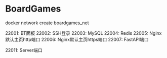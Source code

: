 # BoardGames

docker network create boardgames_net

22001: BT面板
22002: SSH登录
22003: MySQL
22004: Redis
22005: Nginx默认主页http端口
22006: Nginx默认主页https端口
22007: FastAPI端口

22011: Server端口
